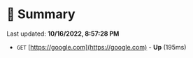 # 📖 Summary
Last updated: **10/16/2022, 8:57:28 PM**

- `GET` [https://google.com](https://google.com) - **Up** (195ms)
